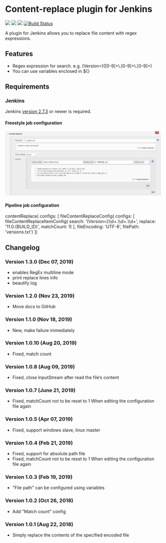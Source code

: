 Content-replace plugin for Jenkins
=========================

[![](https://img.shields.io/jenkins/plugin/v/content-replace.svg)](https://plugins.jenkins.io/content-replace)
[![](https://img.shields.io/github/release/jenkinsci/content-replace.svg?label=changelog)](https://github.com/jenkinsci/content-replace/releases/latest)
[![](https://img.shields.io/jenkins/plugin/i/content-replace.svg?color=green)](https://plugins.jenkins.io/content-replace)
[![Build Status](https://ci.jenkins.io/job/Plugins/job/content-replace-plugin/job/master/badge/icon)](https://ci.jenkins.io/job/Plugins/job/content-replace-plugin/job/master/)


A plugin for Jenkins allows you to replace file content with regex
expressions.

  

## Features

-   Regex expression for search. e.g.
    (Version=)(\[0-9\]+\\.\[0-9\]+\\.\[0-9\]+)
-   You can use variables enclosed in ${}  

## Requirements

### Jenkins

Jenkins [version 2.7.3](https://jenkins.io/changelog#v2.7.3) or newer is
required.

  

#### Freestyle job configuration

![Freestyle](./doc/Freestyle-job-configuration.png)

#### Pipeline job configuration

contentReplace( configs: \[ fileContentReplaceConfig( configs: \[
fileContentReplaceItemConfig( search: '(Version=)\\\\d+.\\\\d+.\\\\d+',
replace: '$11.0.${BUILD\_ID}', matchCount: 1) \], fileEncoding: 'UTF-8',
filePath: 'versions.txt') \])

## Changelog

### Version 1.3.0 (Dec 07, 2019)

-   enables RegEx multiline mode
-   print replace lines info
-   beautify log

### Version 1.2.0 (Nov 23, 2019)

-   Move docs to GitHub

### Version 1.1.0 (Nov 18, 2019)

-   New, make failure immediately

### Version 1.0.10 (Aug 20, 2019)

-   Fixed, match count

### Version 1.0.8 (Aug 09, 2019)

-   Fixed, close InputStream after read the file‘s content

### Version 1.0.7 (June 21, 2019)

-   Fixed, matchCount not to be reset to 1 When editing the
    configuration file again

### Version 1.0.5 (Apr 07, 2019)

-   Fixed, support windows slave, linux master

### Version 1.0.4 (Feb 21, 2019)

-   Fixed, support for absolute path file
-   Fixed, matchCount not to be reset to 1 When editing the
    configuration file again

### Version 1.0.3 (Feb 19, 2019)

-   "File path" can be configured using variables

### Version 1.0.2 (Oct 26, 2018)

-   Add "Match count" config

### Version 1.0.1 (Aug 22, 2018)

-   Simply replace the contents of the specified encoded file
